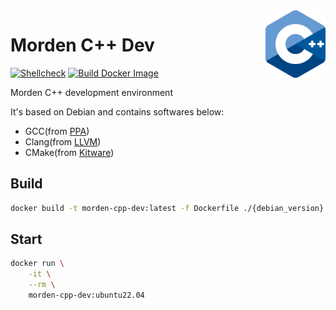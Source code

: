 <img align="right" width="96px" src="./assets/1200px-ISO_C++_Logo.svg.png">

# Morden C++ Dev

[![Shellcheck](https://github.com/Dup4/morden-cpp-dev/actions/workflows/shellcheck.yml/badge.svg)](https://github.com/Dup4/morden-cpp-dev/actions/workflows/shellcheck.yml)
[![Build Docker Image](https://github.com/Dup4/morden-cpp-dev/actions/workflows/build_docker_image.yml/badge.svg)](https://github.com/Dup4/morden-cpp-dev/actions/workflows/build_docker_image.yml)

Morden C++ development environment

It's based on Debian and contains softwares below:

- GCC(from [PPA](https://launchpad.net/~ubuntu-toolchain-r/+archive/ubuntu/test))
- Clang(from [LLVM](https://apt.llvm.org/))
- CMake(from [Kitware](https://apt.kitware.com/))

## Build

```bash
docker build -t morden-cpp-dev:latest -f Dockerfile ./{debian_version}
```

## Start

```bash
docker run \
    -it \
    --rm \
    morden-cpp-dev:ubuntu22.04
```

